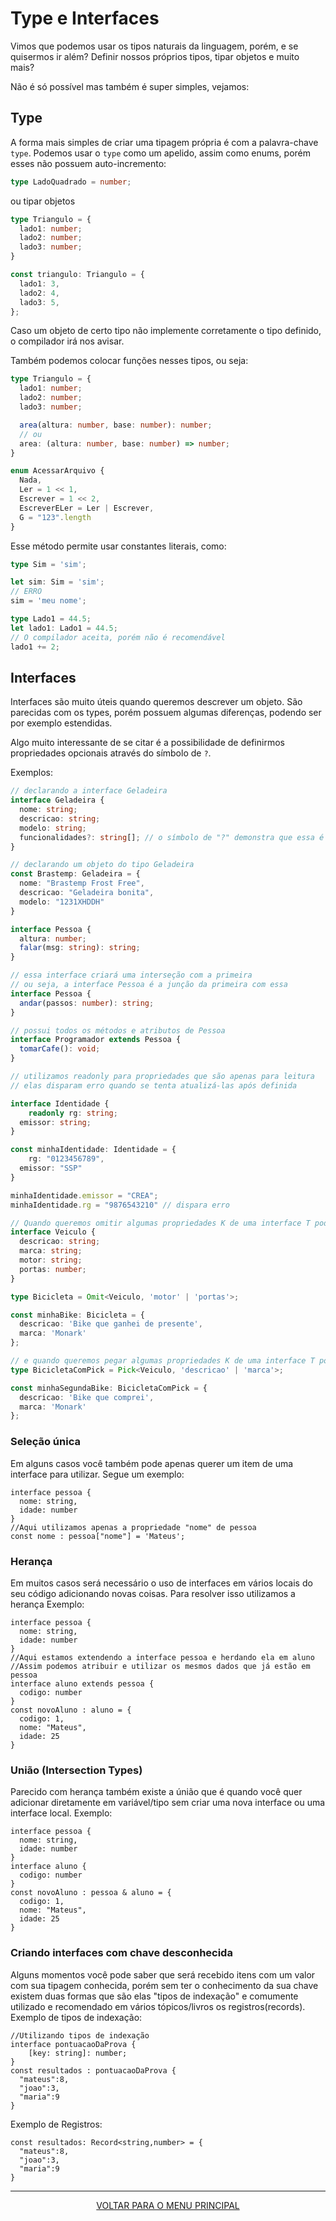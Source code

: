 # Type e Interfaces

Vimos que podemos usar os tipos naturais da linguagem, porém, e se quisermos ir além? Definir nossos próprios tipos, tipar objetos e muito mais?

Não é só possível mas também é super simples, vejamos:

## Type

A forma mais simples de criar uma tipagem própria é com a palavra-chave `type`. Podemos usar o `type` como um apelido, assim como enums, porém esses não possuem auto-incremento:

```ts
type LadoQuadrado = number;
```

ou tipar objetos

```ts
type Triangulo = {
  lado1: number;
  lado2: number;
  lado3: number;
}

const triangulo: Triangulo = {
  lado1: 3,
  lado2: 4,
  lado3: 5,
};
```

Caso um objeto de certo tipo não implemente corretamente o tipo definido, o compilador irá nos avisar.

Também podemos colocar funções nesses tipos, ou seja:

```ts
type Triangulo = {
  lado1: number;
  lado2: number;
  lado3: number;

  area(altura: number, base: number): number;
  // ou
  area: (altura: number, base: number) => number;
}

enum AcessarArquivo {
  Nada,
  Ler = 1 << 1,
  Escrever = 1 << 2,
  EscreverELer = Ler | Escrever,
  G = "123".length
}
```

Esse método permite usar constantes literais, como:

```ts
type Sim = 'sim';

let sim: Sim = 'sim';
// ERRO
sim = 'meu nome';

type Lado1 = 44.5;
let lado1: Lado1 = 44.5;
// O compilador aceita, porém não é recomendável
lado1 += 2;
```

## Interfaces

Interfaces são muito úteis quando queremos descrever um objeto. São parecidas com os types, porém possuem algumas diferenças, podendo ser por exemplo estendidas.

Algo muito interessante de se citar é a possibilidade de definirmos propriedades opcionais através do símbolo de `?`.

Exemplos:

```ts
// declarando a interface Geladeira
interface Geladeira {
  nome: string;
  descricao: string;
  modelo: string;
  funcionalidades?: string[]; // o símbolo de "?" demonstra que essa é uma propriedade OPCIONAL
}

// declarando um objeto do tipo Geladeira 
const Brastemp: Geladeira = {
  nome: "Brastemp Frost Free",
  descricao: "Geladeira bonita",
  modelo: "1231XHDDH"
}

interface Pessoa {
  altura: number;
  falar(msg: string): string;
}

// essa interface criará uma interseção com a primeira
// ou seja, a interface Pessoa é a junção da primeira com essa
interface Pessoa {
  andar(passos: number): string;
}

// possui todos os métodos e atributos de Pessoa
interface Programador extends Pessoa {
  tomarCafe(): void;
}

// utilizamos readonly para propriedades que são apenas para leitura
// elas disparam erro quando se tenta atualizá-las após definida

interface Identidade {
	readonly rg: string;
  emissor: string;
}

const minhaIdentidade: Identidade = {
	rg: "0123456789",
  emissor: "SSP"
}

minhaIdentidade.emissor = "CREA";
minhaIdentidade.rg = "9876543210" // dispara erro

// Quando queremos omitir algumas propriedades K de uma interface T podemos utilizar o Omit:
interface Veiculo {
  descricao: string;
  marca: string; 
  motor: string;
  portas: number;
}

type Bicicleta = Omit<Veiculo, 'motor' | 'portas'>;

const minhaBike: Bicicleta = {
  descricao: 'Bike que ganhei de presente',
  marca: 'Monark'
};

// e quando queremos pegar algumas propriedades K de uma interface T podemos utilizar o Pick:
type BicicletaComPick = Pick<Veiculo, 'descricao' | 'marca'>;

const minhaSegundaBike: BicicletaComPick = {
  descricao: 'Bike que comprei',
  marca: 'Monark'
};
```
### Seleção única
Em alguns casos você também pode apenas querer um item de uma interface para utilizar. 
Segue um exemplo:
```
interface pessoa {
  nome: string,
  idade: number
}
//Aqui utilizamos apenas a propriedade "nome" de pessoa
const nome : pessoa["nome"] = 'Mateus';
```

### Herança
Em muitos casos será necessário o uso de interfaces em vários locais do seu código adicionando novas coisas. Para resolver isso utilizamos a herança
Exemplo:
```
interface pessoa {
  nome: string,
  idade: number
}
//Aqui estamos extendendo a interface pessoa e herdando ela em aluno
//Assim podemos atribuir e utilizar os mesmos dados que já estão em pessoa
interface aluno extends pessoa {
  codigo: number
}
const novoAluno : aluno = {
  codigo: 1,
  nome: "Mateus",
  idade: 25
}
```
### União (Intersection Types)
Parecido com herança também existe a únião que é quando você quer adicionar diretamente em variável/tipo sem criar uma nova interface ou uma interface local.
Exemplo:
```
interface pessoa {
  nome: string,
  idade: number
}
interface aluno {
  codigo: number
}
const novoAluno : pessoa & aluno = {
  codigo: 1,
  nome: "Mateus",
  idade: 25
}

```

### Criando interfaces com chave desconhecida
Alguns momentos você pode saber que será recebido itens com um valor com sua tipagem conhecida, porém sem ter o conhecimento da sua chave existem duas formas
que são elas "tipos de indexação" e comumente utilizado e recomendado em vários tópicos/livros os registros(records).
Exemplo de tipos de indexação:
```
//Utilizando tipos de indexação
interface pontuacaoDaProva {
    [key: string]: number;
}
const resultados : pontuacaoDaProva {
  "mateus":8,
  "joao":3,
  "maria":9
}
```
Exemplo de Registros:
```
const resultados: Record<string,number> = {
  "mateus":8,
  "joao":3,
  "maria":9  
}
```


---

<p align="center">
  <a href="https://github.com/Carolis/typescript4noobs#roadmap">VOLTAR PARA O MENU PRINCIPAL</a>
</p>

